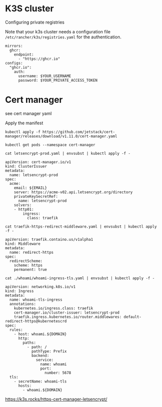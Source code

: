 # K3S cluster

Configuring private registries

Note that your k3s cluster needs a configuration file `/etc/rancher/k3s/registries.yaml` for the authentication.
```
mirrors:
  ghcr:
    endpoint:
      - "https://ghcr.io"
configs:
  "ghcr.io":
    auth:
      username: $YOUR_USERNAME
      password: $YOUR_PRIVATE_ACCESS_TOKEN
```

# Cert manager
see cert manager yaml

Apply the manifest
```
kubectl apply -f https://github.com/jetstack/cert-manager/releases/download/v1.11.0/cert-manager.yaml
```
```
kubectl get pods --namespace cert-manager
```
```
cat letsencrypt-prod.yaml | envsubst | kubectl apply -f -
```


```
apiVersion: cert-manager.io/v1
kind: ClusterIssuer
metadata:
  name: letsencrypt-prod
spec:
  acme:
    email: ${EMAIL}
    server: https://acme-v02.api.letsencrypt.org/directory
    privateKeySecretRef:
      name: letsencrypt-prod
    solvers:
    - http01:
        ingress:
          class: traefik
```

```
cat traefik-https-redirect-middleware.yaml | envsubst | kubectl apply -f -
```
```
apiVersion: traefik.containo.us/v1alpha1
kind: Middleware
metadata:
  name: redirect-https
spec:
  redirectScheme:
    scheme: https
    permanent: true
```  
```
cat ./whoami/whoami-ingress-tls.yaml | envsubst | kubectl apply -f -
```
```
apiVersion: networking.k8s.io/v1
kind: Ingress
metadata:
  name: whoami-tls-ingress
  annotations:
    kubernetes.io/ingress.class: traefik
    cert-manager.io/cluster-issuer: letsencrypt-prod
    traefik.ingress.kubernetes.io/router.middlewares: default-redirect-https@kubernetescrd
spec:
  rules:
    - host: whoami.${DOMAIN}
      http:
        paths:
          - path: /
            pathType: Prefix
            backend:
              service:
                name: whoami
                port:
                  number: 5678
  tls:
    - secretName: whoami-tls
      hosts:
        - whoami.${DOMAIN}
```

https://k3s.rocks/https-cert-manager-letsencrypt/

